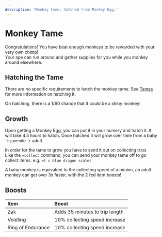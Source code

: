 ```yaml
---
description: 'Monkey tame, hatched from Monkey Egg.'
---
```


# Monkey Tame

Congratulations! You have beat enough monkeys to be rewarded with your very own chimp!  
Your ape can run around and gather supplies for you while you monkey around elsewhere.

## Hatching the Tame

There are no specific requirements to hatch the monkey tame. See [Tames](../../custom-items/tames.md#hatching-the-tame) for more information on hatching it. 

On hatching, there is a 1/60 chance that it could be a shiny monkey!

## Growth

Upon getting a Monkey Egg, you can put it in your nursery and hatch it. It will take 4.5 hours to hatch. Once hatched it will grow over time from a baby -&gt; juvenile -&gt; adult. 

In order for the tame to grow you have to send it out on collecting trips  
Like the `=collect` command, you can send your monkey tame off to go collect items. e.g. `=t c blue dragon scales`

A baby monkey is equivalent to the collecting speed of a minion, an adult monkey can get over 3x faster, with the 2 fed item boosts!

## Boosts

| Item | Boost |
| :--- | :--- |
| Zak | Adds 35 minutes to trip length |
| Voidling | 10% collecting speed increase |
| Ring of Endurance | 10% collecting speed increase |

